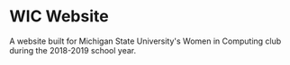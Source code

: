 # WIC Website

A website built for Michigan State University's Women in Computing club during the 2018-2019 school year.
